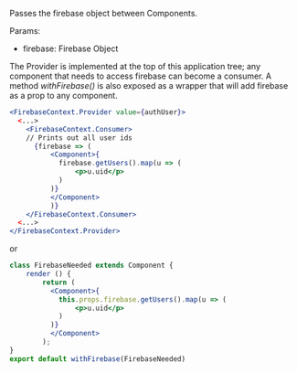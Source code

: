 Passes the firebase object between Components.

Params:

- firebase: Firebase Object

The Provider is implemented at the top of this application tree; any component that
needs to access firebase can become a consumer. A method _withFirebase()_ is also exposed as a wrapper that will add firebase as a prop to any component.

```jsx static
<FirebaseContext.Provider value={authUser}>
  <...>
    <FirebaseContext.Consumer>
    // Prints out all user ids
      {firebase => (
          <Component>{
            firebase.getUsers().map(u => (
                <p>u.uid</p>
            )
          )}
          </Component>
          )}
    </FirebaseContext.Consumer>
  <...>
</FirebaseContext.Provider>
```

or

```jsx static
class FirebaseNeeded extends Component {
    render () {
        return (
          <Component>{
            this.props.firebase.getUsers().map(u => (
                <p>u.uid</p>
            )
          )}
          </Component>
        );
}
export default withFirebase(FirebaseNeeded)
```
